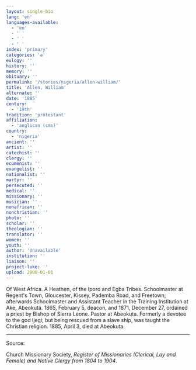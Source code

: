 ```yaml
---
layout: single-bio
lang: 'en'
languages-available:
  - 'en'
  - ' '
  - ' '
  - ' '
index: 'primary'
categories: 'a'
eulogy: ''
history: ''
memory: ''
obituary: ''
permalink: '/stories/nigeria/allen-william/'
title: 'Allen, William'
alternate: ''
date: '1885'
century:
  - '19th'
tradition: 'protestant'
affiliation:
  - 'anglican (cms)'
country:
  - 'nigeria'
ancient: ''
artist: ''
catechist: ''
clergy: ''
ecumenist: ''
evangelist: ''
nationalist: ''
martyr: ''
persecuted: ''
medical: ''
missionary: ''
musician: ''
nonafrican: ''
nonchristian: ''
photo: ''
scholar: ''
theologian: ''
translator: ''
women: ''
youth: ''
author: 'Unavailable'
institution: ''
liaison: ''
project-luke: ''
upload: 2000-01-01
---
```



Of West Africa.  A Heathen, of the Iporo and Egba Tribes.  Schoolmaster at Regent's Town, Gloucester, Kissey, Pademba Road, and Freetown; afterwards Schoolmaster and Assistant Teacher in the Training Institution at Ake, Abeokuta.  1865, February 5, deacon, and 1871, December 27, ordained a priest by Bishop of Sierra Leone.  Pastor at Abeokuta.  Formerly a devotee to the god Ijegi; but being rescued from a slave ship, was taught the Christian religion.  1885, April 3, died at Abeokuta.



---

Source:

Church Missionary Society, *Register of Missionaries (Clerical, Lay and Female) and Native Clergy from 1804 to 1904*.
